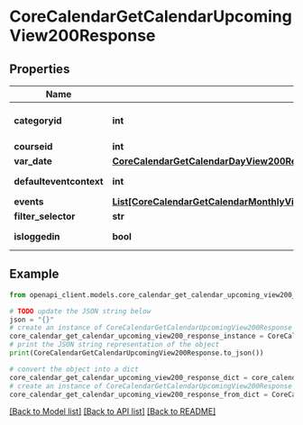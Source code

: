 # CoreCalendarGetCalendarUpcomingView200Response


## Properties

Name | Type | Description | Notes
------------ | ------------- | ------------- | -------------
**categoryid** | **int** | categoryid | [optional] [default to 0]
**courseid** | **int** | courseid | 
**var_date** | [**CoreCalendarGetCalendarDayView200ResponseNextperiod**](CoreCalendarGetCalendarDayView200ResponseNextperiod.md) |  | 
**defaulteventcontext** | **int** | defaulteventcontext | [default to 0]
**events** | [**List[CoreCalendarGetCalendarMonthlyView200ResponseWeeksInnerDaysInnerEventsInner]**](CoreCalendarGetCalendarMonthlyView200ResponseWeeksInnerDaysInnerEventsInner.md) |  | 
**filter_selector** | **str** | filter_selector | 
**isloggedin** | **bool** | isloggedin | [default to False]

## Example

```python
from openapi_client.models.core_calendar_get_calendar_upcoming_view200_response import CoreCalendarGetCalendarUpcomingView200Response

# TODO update the JSON string below
json = "{}"
# create an instance of CoreCalendarGetCalendarUpcomingView200Response from a JSON string
core_calendar_get_calendar_upcoming_view200_response_instance = CoreCalendarGetCalendarUpcomingView200Response.from_json(json)
# print the JSON string representation of the object
print(CoreCalendarGetCalendarUpcomingView200Response.to_json())

# convert the object into a dict
core_calendar_get_calendar_upcoming_view200_response_dict = core_calendar_get_calendar_upcoming_view200_response_instance.to_dict()
# create an instance of CoreCalendarGetCalendarUpcomingView200Response from a dict
core_calendar_get_calendar_upcoming_view200_response_from_dict = CoreCalendarGetCalendarUpcomingView200Response.from_dict(core_calendar_get_calendar_upcoming_view200_response_dict)
```
[[Back to Model list]](../README.md#documentation-for-models) [[Back to API list]](../README.md#documentation-for-api-endpoints) [[Back to README]](../README.md)


